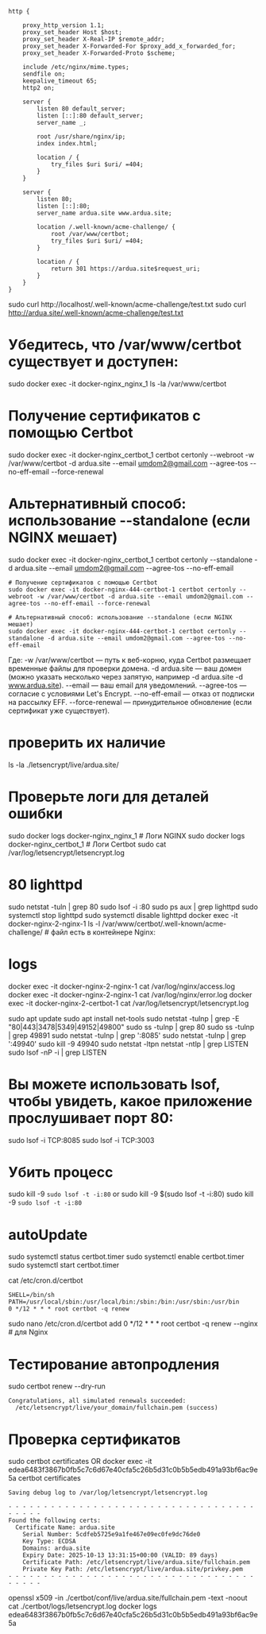 ```nginx
http {
    
    proxy_http_version 1.1;
    proxy_set_header Host $host;
    proxy_set_header X-Real-IP $remote_addr;
    proxy_set_header X-Forwarded-For $proxy_add_x_forwarded_for;
    proxy_set_header X-Forwarded-Proto $scheme;

    include /etc/nginx/mime.types;
    sendfile on;
    keepalive_timeout 65;
    http2 on;

    server {
        listen 80 default_server;
        listen [::]:80 default_server;
        server_name _;

        root /usr/share/nginx/ip;
        index index.html;

        location / {
            try_files $uri $uri/ =404;
        }
    }

    server {
        listen 80;
        listen [::]:80;
        server_name ardua.site www.ardua.site;

        location /.well-known/acme-challenge/ {
            root /var/www/certbot;
            try_files $uri $uri/ =404;
        }

        location / {
            return 301 https://ardua.site$request_uri;
        }
    }
}
```
sudo curl http://localhost/.well-known/acme-challenge/test.txt
sudo curl http://ardua.site/.well-known/acme-challenge/test.txt

# Убедитесь, что /var/www/certbot существует и доступен:
sudo docker exec -it docker-nginx_nginx_1 ls -la /var/www/certbot

# Получение сертификатов с помощью Certbot
sudo docker exec -it docker-nginx_certbot_1 certbot certonly --webroot -w /var/www/certbot -d ardua.site --email umdom2@gmail.com --agree-tos --no-eff-email --force-renewal

# Альтернативный способ: использование --standalone (если NGINX мешает)
sudo docker exec -it docker-nginx_certbot_1 certbot certonly --standalone -d ardua.site --email umdom2@gmail.com --agree-tos --no-eff-email

```docker-nginx-444
# Получение сертификатов с помощью Certbot
sudo docker exec -it docker-nginx-444-certbot-1 certbot certonly --webroot -w /var/www/certbot -d ardua.site --email umdom2@gmail.com --agree-tos --no-eff-email --force-renewal

# Альтернативный способ: использование --standalone (если NGINX мешает)
sudo docker exec -it docker-nginx-444-certbot-1 certbot certonly --standalone -d ardua.site --email umdom2@gmail.com --agree-tos --no-eff-email
```

Где:
    -w /var/www/certbot — путь к веб-корню, куда Certbot размещает временные файлы для проверки домена.
    -d ardua.site — ваш домен (можно указать несколько через запятую, например -d ardua.site -d www.ardua.site).
    --email — ваш email для уведомлений.
    --agree-tos — согласие с условиями Let's Encrypt.
    --no-eff-email — отказ от подписки на рассылку EFF.
    --force-renewal — принудительное обновление (если сертификат уже существует).

# проверить их наличие
ls -la ./letsencrypt/live/ardua.site/


# Проверьте логи для деталей ошибки
sudo docker logs docker-nginx_nginx_1       # Логи NGINX
sudo docker logs docker-nginx_certbot_1    # Логи Certbot
sudo cat /var/log/letsencrypt/letsencrypt.log

# 80 lighttpd
sudo netstat -tuln | grep 80
sudo lsof -i :80
sudo ps aux | grep lighttpd
sudo systemctl stop lighttpd
sudo systemctl disable lighttpd
docker exec -it docker-nginx-2-nginx-1 ls -l /var/www/certbot/.well-known/acme-challenge/  # файл есть в контейнере Nginx:

# logs
docker exec -it docker-nginx-2-nginx-1 cat /var/log/nginx/access.log
docker exec -it docker-nginx-2-nginx-1 cat /var/log/nginx/error.log
docker exec -it docker-nginx-2-certbot-1 cat /var/log/letsencrypt/letsencrypt.log

sudo apt update
sudo apt install net-tools
sudo netstat -tulnp | grep -E "80|443|3478|5349|49152|49800"
sudo ss -tulnp | grep 80
sudo ss -tulnp | grep 49891
sudo netstat -tulnp | grep ':8085'
sudo netstat -tulnp | grep ':49940'
sudo kill -9 49940
sudo netstat -ltpn
netstat -ntlp | grep LISTEN   
sudo lsof -nP -i | grep LISTEN
# Вы можете использовать lsof, чтобы увидеть, какое приложение прослушивает порт 80:
sudo lsof -i TCP:8085
sudo lsof -i TCP:3003
# Убить процесс
sudo kill -9 `sudo lsof -t -i:80`  or  sudo kill -9 $(sudo lsof -t -i:80)
sudo kill -9 `sudo lsof -t -i:80`

# autoUpdate
sudo systemctl status certbot.timer
sudo systemctl enable certbot.timer
sudo systemctl start certbot.timer

cat /etc/cron.d/certbot
```Пример содержимого:
SHELL=/bin/sh
PATH=/usr/local/sbin:/usr/local/bin:/sbin:/bin:/usr/sbin:/usr/bin
0 */12 * * * root certbot -q renew
```
sudo nano /etc/cron.d/certbot
add
0 */12 * * * root certbot -q renew --nginx  # для Nginx

# Тестирование автопродления
sudo certbot renew --dry-run
```Пример успешного вывода:
Congratulations, all simulated renewals succeeded:
  /etc/letsencrypt/live/your_domain/fullchain.pem (success)
```
# Проверка сертификатов
sudo certbot certificates  OR docker exec -it edea6483f3867b0fb5c7c6d67e40cfa5c26b5d31c0b5b5edb491a93bf6ac9e5a certbot certificates
```
Saving debug log to /var/log/letsencrypt/letsencrypt.log

- - - - - - - - - - - - - - - - - - - - - - - - - - - - - - - - - - - - - - - -
Found the following certs:
  Certificate Name: ardua.site
    Serial Number: 5cdfeb5725e9a1fe467e09ec0fe9dc76de0
    Key Type: ECDSA
    Domains: ardua.site
    Expiry Date: 2025-10-13 13:31:15+00:00 (VALID: 89 days)
    Certificate Path: /etc/letsencrypt/live/ardua.site/fullchain.pem
    Private Key Path: /etc/letsencrypt/live/ardua.site/privkey.pem
- - - - - - - - - - - - - - - - - - - - - - - - - - - - - - - - - - - - - - - -
```

openssl x509 -in ./certbot/conf/live/ardua.site/fullchain.pem -text -noout
cat ./certbot/logs/letsencrypt.log
docker logs edea6483f3867b0fb5c7c6d67e40cfa5c26b5d31c0b5b5edb491a93bf6ac9e5a